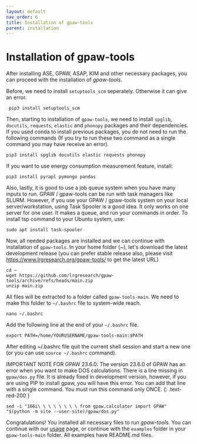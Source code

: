 ```yaml
---
layout: default
nav_order: 6
title: Installation of gpaw-tools
parent: installation
---
```


# Installation of gpaw-tools

After installing ASE, GPAW, ASAP, KIM and other necessary packages, you can proceed with the installation of *gpaw-tools*.

Before, we need to install `setuptools_scm` seperately. Otherwise it can give an error.

     pip3 install setuptools_scm
 
Then, starting to installation of `gpaw-tools`, we need to install `spglib`, `docutils`, `requests`, `elastic` and `phonopy` packages and their dependencies. If you used conda to install previous packages, you do not need to run the following commands (If you try to run these two command as a single command you may have receive an error).

   
    pip3 install spglib docutils elastic requests phonopy

If you want to use energy consumption measurement feature, install:

    pip3 install pyrapl pymongo pandas

Also, lastly, it is good to use a job queue system when you have many inputs to run. GPAW / gpaw-tools can be run with task managers like SLURM. However, if you use your GPAW / gpaw-tools system on your local server/workstation, using Task Spooler is a good idea. It only works on one server for one user. It makes a queue, and run your commands in order. To install tsp command to your Ubuntu system, use:

    sudo apt install task-spooler

Now, all needed packages are installed and we can continue with installation of `gpaw-tools`. In your home folder (~), let's download the latest development release (you can prefer stable release also, please visit https://www.lrgresearch.org/gpaw-tools/ to get the latest URL)

    cd ~
    wget https://github.com/lrgresearch/gpaw-tools/archive/refs/heads/main.zip
    unzip main.zip

All files will be extracted to a folder called `gpaw-tools-main`. We need to make this folder to `~/.bashrc` file to system-wide reach.

    nano ~/.bashrc

Add the following line at the end of your ``~/.bashrc`` file.

    export PATH=/home/YOURUSERNAME/gpaw-tools-main:$PATH

After editing ~/.bashrc file quit the current shell session and start a new one (or you can use `source ~/.bashrc` command). 

IMPORTANT NOTE FOR GPAW 23.6.0: The version 23.6.0 of GPAW has an error when you want to make DOS calculations. There is a line missing in `gpaw/dos.py` file. It is already fixed in development version, however, if you are using PIP to install gpaw, you will have this error. You can add that line with a single command. You must run this command only ONCE.
{: .text-red-200 }

    sed -i "166i\ \ \ \ \ \ \ \ from gpaw.calculator import GPAW" "$(python -m site --user-site)/gpaw/dos.py"
    
Congratulations! You installed all necessary files to run *gpaw-tools*. You can continue with our [usage](generalusage.md) page, or continue with the `examples` folder in your `gpaw-tools-main` folder. All examples have README.md files.

